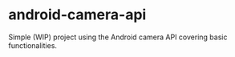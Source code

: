 android-camera-api
==================

Simple (WIP) project using the Android camera API covering basic functionalities.
